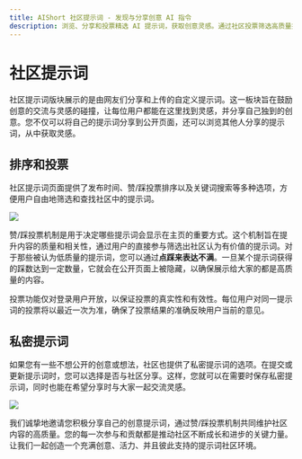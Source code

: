 ```yaml
---
title: AIShort 社区提示词 - 发现与分享创意 AI 指令  
description: 浏览、分享和投票精选 AI 提示词，获取创意灵感。通过社区投票筛选高质量提示词，支持私密保存与公开交流，共同打造优质 AI 指令库。  
---
```


# 社区提示词

社区提示词版块展示的是由网友们分享和上传的自定义提示词。这一板块旨在鼓励创意的交流与灵感的碰撞，让每位用户都能在这里找到灵感，并分享自己独到的创意。您不仅可以将自己的提示词分享到公开页面，还可以浏览其他人分享的提示词，从中获取灵感。

## 排序和投票

社区提示词页面提供了发布时间、赞/踩投票排序以及关键词搜索等多种选项，方便用户自由地筛选和查找社区中的提示词。

![](https://img.newzone.top/2023-07-13-14-50-15.png?imageMogr2/format/webp/thumbnail/500x)

赞/踩投票机制是用于决定哪些提示词会显示在主页的重要方式。这个机制旨在提升内容的质量和相关性，通过用户的直接参与筛选出社区认为有价值的提示词。对于那些被认为低质量的提示词，您可以通过**点踩来表达不满**。一旦某个提示词获得的踩数达到一定数量，它就会在公开页面上被隐藏，以确保展示给大家的都是高质量的内容。

投票功能仅对登录用户开放，以保证投票的真实性和有效性。每位用户对同一提示词的投票将以最近一次为准，确保了投票结果的准确反映用户当前的意见。

## 私密提示词

如果您有一些不想公开的创意或想法，社区也提供了私密提示词的选项。在提交或更新提示词时，您可以选择是否与社区分享。这样，您就可以在需要时保存私密提示词，同时也能在希望分享时与大家一起交流灵感。

![](https://img.newzone.top/2023-07-13-09-13-00.gif?imageMogr2/format/webp/thumbnail/500x)

我们诚挚地邀请您积极分享自己的创意提示词，通过赞/踩投票机制共同维护社区内容的高质量。您的每一次参与和贡献都是推动社区不断成长和进步的关键力量。让我们一起创造一个充满创意、活力、并且彼此支持的提示词社区环境。
